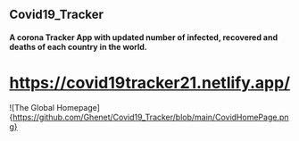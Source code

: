 ## Covid19_Tracker

#### A corona Tracker App with updated number of infected, recovered and deaths of each country in the world.
# https://covid19tracker21.netlify.app/

![The Global Homepage]{https://github.com/Ghenet/Covid19_Tracker/blob/main/CovidHomePage.png}
